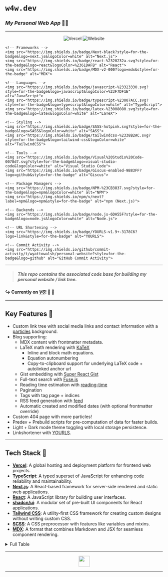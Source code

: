 # `w4w.dev`
### *My Personal Web App* 🤖✨

---
<!-- 
[![Vercel](https://img.shields.io/badge/hosted_on-Vercel-000?logo=vercel&style=for-the-badge)](https://vercel.com)
[![Website](https://img.shields.io/website?url=https%3A%2F%2Fw4w.dev&style=for-the-badge)](https://w4w.dev)

[![Next.js](https://img.shields.io/badge/Next-black?style=for-the-badge&logo=next.js&logoColor=white)](https://nextjs.org)
[![React](https://img.shields.io/badge/react-%2320232a.svg?style=for-the-badge&logo=react&logoColor=%2361DAFB)](https://reactjs.org)
[![MDX](https://img.shields.io/badge/MDX-v2-000?logo=mdx&style=for-the-badge)](https://mdxjs.com)

[![JavaScript](https://img.shields.io/badge/javascript-%23323330.svg?style=for-the-badge&logo=javascript&logoColor=%23F7DF1E)](https://developer.mozilla.org/en-US/docs/Web/JavaScript)
[![TypeScript](https://img.shields.io/badge/typescript-%23007ACC.svg?style=for-the-badge&logo=typescript&logoColor=white)](https://www.typescriptlang.org)
[![LaTeX](https://img.shields.io/badge/latex-%23008080.svg?style=for-the-badge&logo=latex&logoColor=white)](https://www.latex-project.org)

[![SASS](https://img.shields.io/badge/SASS-hotpink.svg?style=for-the-badge&logo=SASS&logoColor=white)](https://sass-lang.com)
[![TailwindCSS](https://img.shields.io/badge/tailwindcss-%2338B2AC.svg?style=for-the-badge&logo=tailwind-css&logoColor=white)](https://tailwindcss.com)

[![Visual Studio Code](https://img.shields.io/badge/Visual%20Studio%20Code-0078d7.svg?style=for-the-badge&logo=visual-studio-code&logoColor=white)](https://code.visualstudio.com)
[![Giscus](https://img.shields.io/badge/Giscus-enabled-9B83FF?logo=github&style=for-the-badge)](https://giscus.app)

[![NPM](https://img.shields.io/badge/NPM-%23CB3837.svg?style=for-the-badge&logo=npm&logoColor=white)](https://www.npmjs.com)
[![npm](https://img.shields.io/npm/v/next?label=npm&logo=npm&style=for-the-badge)](https://www.npmjs.com/package/next)

[![Node.js](https://img.shields.io/badge/node.js-6DA55F?style=for-the-badge&logo=node.js&logoColor=white)](https://nodejs.org)

[![YOURLS](https://img.shields.io/badge/YOURLS-v1.9+-3178C6?logo=link&style=for-the-badge)](https://yourls.org)

[![GitHub commit activity](https://img.shields.io/github/commit-activity/t/wyattowalsh/personal-website?style=for-the-badge&logo=github)](https://github.com/wyattowalsh/personal-website) -->


<p align="center">
    <!-- Deployment -->
    <img src="https://img.shields.io/badge/hosted_on-Vercel-000?logo=vercel&style=for-the-badge" alt="Vercel">
    <img src="https://img.shields.io/website?url=https%3A%2F%2Fw4w.dev&style=for-the-badge" alt="Website">

    <!-- Frameworks -->
    <img src="https://img.shields.io/badge/Next-black?style=for-the-badge&logo=next.js&logoColor=white" alt="Next.js">
    <img src="https://img.shields.io/badge/react-%2320232a.svg?style=for-the-badge&logo=react&logoColor=%2361DAFB" alt="React">
    <img src="https://img.shields.io/badge/MDX-v2-000?logo=mdx&style=for-the-badge" alt="MDX">

    <!-- Languages -->
    <img src="https://img.shields.io/badge/javascript-%23323330.svg?style=for-the-badge&logo=javascript&logoColor=%23F7DF1E" alt="JavaScript">
    <img src="https://img.shields.io/badge/typescript-%23007ACC.svg?style=for-the-badge&logo=typescript&logoColor=white" alt="TypeScript">
    <img src="https://img.shields.io/badge/latex-%23008080.svg?style=for-the-badge&logo=latex&logoColor=white" alt="LaTeX">
    
    <!-- Styling -->
    <img src="https://img.shields.io/badge/SASS-hotpink.svg?style=for-the-badge&logo=SASS&logoColor=white" alt="SASS">
    <img src="https://img.shields.io/badge/tailwindcss-%2338B2AC.svg?style=for-the-badge&logo=tailwind-css&logoColor=white" alt="TailwindCSS">
    
    <!-- Tools -->
    <img src="https://img.shields.io/badge/Visual%20Studio%20Code-0078d7.svg?style=for-the-badge&logo=visual-studio-code&logoColor=white" alt="Visual Studio Code">
    <img src="https://img.shields.io/badge/Giscus-enabled-9B83FF?logo=github&style=for-the-badge" alt="Giscus">
    
    <!-- Package Managers -->
    <img src="https://img.shields.io/badge/NPM-%23CB3837.svg?style=for-the-badge&logo=npm&logoColor=white" alt="NPM">
    <img src="https://img.shields.io/npm/v/next?label=npm&logo=npm&style=for-the-badge" alt="npm (Next.js)">
    
    <!-- Backends -->
    <img src="https://img.shields.io/badge/node.js-6DA55F?style=for-the-badge&logo=node.js&logoColor=white" alt="Node.js">
    
    <!-- URL Shortening -->
    <img src="https://img.shields.io/badge/YOURLS-v1.9+-3178C6?logo=link&style=for-the-badge" alt="YOURLS">
    
    <!-- Commit Activity -->
    <img src="https://img.shields.io/github/commit-activity/t/wyattowalsh/personal-website?style=for-the-badge&logo=github" alt="GitHub Commit Activity">
</p>


---

> ##### This repo contains the associated code base for building my personal website / link tree.

#### ↪ Currently on ***<u>V6</u>***! 💎 🚀

---

## Key Features 🔑

- Custom link tree with social media links and contact information with a [particles](https://particles.js.org/) background.
- Blog supporting:
  - MDX content with frontmatter metadata.
  - LaTeX math rendering with [KaTeX](https://katex.org/)
    - Inline and block math equations.
    - Equation autonumbering
    - Copy-to-clipboard support for underlying LaTeX code + autolinked anchor url
  - Gist embedding with [Super React Gist](https://github.com/GeorgeGkas/super-react-gist)
  - Full-text search with [Fuse.js](https://fusejs.io/)
  - Reading time estimation with [reading-time](https://github.com/ngryman/reading-time)
  - Pagination
  - Tags with tag page + indices
  - RSS feed generation with [feed](https://github.com/jpmonette/feed)
  - Automatic created and modified dates (with optional frontmatter override)
- Custom 404 page with more particles!
- Predev + Prebuild scripts for pre-computation of data for faster builds.
- Light + Dark mode theme toggling with local storage persistence.
- Linkshortener with [YOURLS](https://yourls.org/).

---

## Tech Stack 🥞

- **[Vercel](https://vercel.com/)**: A global hosting and deployment platform for frontend web projects.  
- **[TypeScript](https://www.typescriptlang.org/)**: A typed superset of JavaScript for enhancing code reliability and maintainability.  
- **[Next.js](https://nextjs.org/)**: A React-based framework for server-side rendered and static web applications.  
- **[React](https://react.dev/)**: A JavaScript library for building user interfaces.  
- **[shadcn/ui](https://ui.shadcn.com/)**: A modular set of pre-built UI components for React applications.  
- **[Tailwind CSS](https://tailwindcss.com/)**: A utility-first CSS framework for creating custom designs without writing custom CSS.  
- **[SCSS](https://sass-lang.com/)**: A CSS preprocessor with features like variables and mixins.  
- **[MDX](https://mdxjs.com/)**: A format that combines Markdown and JSX for seamless component rendering.  

<details>
<summary>Full Table</summary>

| Technology/Plugin                                      | Description                 | Summary Description | Links                                                                                   |
|--------------------------------------------------------|-----------------------------|----------------------|-----------------------------------------------------------------------------------------|
| [Vercel](https://vercel.com/)                          | App hosting                 | A platform for frontend developers, providing global hosting and deployment for web projects. | [Documentation](https://vercel.com/docs) |
| [TypeScript](https://www.typescriptlang.org/)          | Programming language        | A typed superset of JavaScript that compiles to plain JavaScript, enhancing code reliability and maintainability. | [Handbook](https://www.typescriptlang.org/docs/handbook/intro.html) |
| [Next.js](https://nextjs.org/)                         | App framework               | A React-based framework for building server-side rendered and static web applications. | [Learn Next.js](https://nextjs.org/learn) |
| [React](https://react.dev/)                            | UI library                  | A popular JavaScript library for building user interfaces. | [Getting Started](https://react.dev/learn) |
| [shadcn/ui](https://ui.shadcn.com/)                    | UI components               | A set of pre-built UI components for React applications, offering a modular approach to design. | [Components](https://ui.shadcn.com/components) |
| [Tailwind CSS](https://tailwindcss.com/)               | CSS framework               | A utility-first CSS framework for creating custom designs without writing custom CSS. | [Documentation](https://tailwindcss.com/docs) |
| [SCSS](https://sass-lang.com/)                         | CSS preprocessor            | A CSS preprocessor that adds features like variables, nested rules, and mixins to standard CSS. | [Guide](https://sass-lang.com/guide) |
| [MDX](https://mdxjs.com/)                              | Markdown for JSX            | A format for writing JSX and Markdown together, allowing seamless component rendering within Markdown files. | [Getting Started](https://mdxjs.com/getting-started/) |
| [Framer Motion](https://www.framer.com/motion/)        | Animations                  | A library for creating animations and interactions in React applications. | [API Reference](https://www.framer.com/motion/api/) |
| [React Scroll](https://github.com/fisshy/react-scroll) | Scrolling library           | React components for smooth scrolling within a page. | [GitHub Repository](https://github.com/fisshy/react-scroll) |
| **MDX Plugins**                                        |                             | Various plugins to enhance MDX functionality. |  |
| **[remark-gfm](https://github.com/remarkjs/remark-gfm)** | MDX Plugin                  | Adds GitHub Flavored Markdown support in MDX. | [GitHub Repository](https://github.com/remarkjs/remark-gfm) |
| **[remark-math](https://github.com/remarkjs/remark-math)** | MDX Plugin                  | Adds support for math notation in MDX content. | [GitHub Repository](https://github.com/remarkjs/remark-math) |
| **[remark-mdx-math-enhanced](https://github.com/remarkjs/remark-mdx-math-enhanced)** | MDX Plugin                  | Enhances math rendering capabilities in MDX. | [GitHub Repository](https://github.com/remarkjs/remark-mdx-math-enhanced) |
| **[remark-emoji](https://github.com/remarkjs/remark-emoji)** | MDX Plugin                  | Converts emoji shortcodes to Unicode emojis in MDX. | [GitHub Repository](https://github.com/remarkjs/remark-emoji) |
| **[remark-code-titles](https://github.com/remarkjs/remark-code-title)** | MDX Plugin                  | Adds custom titles to code blocks in MDX. | [GitHub Repository](https://github.com/remarkjs/remark-code-title) |
| **[remark-code-blocks](https://github.com/remarkjs/remark-code-blocks)** | MDX Plugin                  | Enhances code blocks with additional functionality. | [GitHub Repository](https://github.com/remarkjs/remark-code-blocks) |
| **[remark-code-frontmatter](https://github.com/remarkjs/remark-code-frontmatter)** | MDX Plugin                  | Adds frontmatter support within code blocks. | [GitHub Repository](https://github.com/remarkjs/remark-code-frontmatter) |
| **[remark-code-import](https://github.com/remarkjs/remark-code-import)** | MDX Plugin                  | Allows importing code snippets from external files. | [GitHub Repository](https://github.com/remarkjs/remark-code-import) |
| **[remark-code-screenshot](https://github.com/remarkjs/remark-code-screenshot)** | MDX Plugin                  | Captures screenshots of code blocks as images. | [GitHub Repository](https://github.com/remarkjs/remark-code-screenshot) |
| **[remark-codesandbox](https://github.com/remarkjs/remark-codesandbox)** | MDX Plugin                  | Integrates CodeSandbox embeds within MDX documents. | [GitHub Repository](https://github.com/remarkjs/remark-codesandbox) |
| **[remark-custom-header-id](https://github.com/remarkjs/remark-custom-header-id)** | MDX Plugin                  | Customizes header IDs for improved linkability. | [GitHub Repository](https://github.com/remarkjs/remark-custom-header-id) |
| **[remark-definition-list](https://github.com/remarkjs/remark-definition-list)** | MDX Plugin                  | Adds support for definition lists in MDX content. | [GitHub Repository](https://github.com/remarkjs/remark-definition-list) |
| **[remark-docx](https://github.com/remarkjs/remark-docx)** | MDX Plugin                  | Converts MDX content to DOCX format. | [GitHub Repository](https://github.com/remarkjs/remark-docx) |
| **[remark-embed-images](https://github.com/remarkjs/remark-embed-images)** | MDX Plugin                  | Embeds images directly into MDX files. | [GitHub Repository](https://github.com/remarkjs/remark-embed-images) |
| **[remark-extended-table](https://github.com/remarkjs/remark-extended-table)** | MDX Plugin                  | Adds support for extended table features in MDX. | [GitHub Repository](https://github.com/remarkjs/remark-extended-table) |
| **[remark-frontmatter](https://github.com/remarkjs/remark-frontmatter)** | MDX Plugin                  | Supports parsing and using frontmatter metadata. | [GitHub Repository](https://github.com/remarkjs/remark-frontmatter) |
| **[remark-github-blockquote-alert](https://github.com/jaywcjlove/remark-github-blockquote-alert)** | MDX Plugin                  | Styles blockquotes as alerts with GitHub-like design. | [GitHub Repository](https://github.com/jaywcjlove/remark-github-blockquote-alert) |
| **[remark-hint](https://github.com/remarkjs/remark-hint)** | MDX Plugin                  | Adds hint and tip boxes to MDX content. | [GitHub Repository](https://github.com/remarkjs/remark-hint) |
| **[remark-oembed](https://github.com/remarkjs/remark-oembed)** | MDX Plugin                  | Embeds external content like tweets and videos. | [GitHub Repository](https://github.com/remarkjs/remark-oembed) |
| **[remark-prism](https://github.com/remarkjs/remark-prism)** | MDX Plugin                  | Adds syntax highlighting using Prism.js. | [GitHub Repository](https://github.com/remarkjs/remark-prism) |
| **[remark-smartypants](https://github.com/remarkjs/remark-smartypants)** | MDX Plugin                  | Converts quotes and dashes to typographically correct symbols. | [GitHub Repository](https://github.com/remarkjs/remark-smartypants) |
| **[remark-sources](https://github.com/remarkjs/remark-sources)** | MDX Plugin                  | Lists sources and references in MDX content. | [GitHub Repository](https://github.com/remarkjs/remark-sources) |
| **[remark-mdx-frontmatter](https://github.com/remarkjs/remark-mdx-frontmatter)** | MDX Plugin                  | Adds MDX-specific frontmatter support. | [GitHub Repository](https://github.com/remarkjs/remark-mdx-frontmatter) |
| **[remark-toc](https://github.com/remarkjs/remark-toc)** | MDX Plugin                  | Generates a table of contents. | [GitHub Repository](https://github.com/remarkjs/remark-toc) |
| **[remark-validate-links](https://github.com/remarkjs/remark-validate-links)** | MDX Plugin                  | Validates links in MDX content. | [GitHub Repository](https://github.com/remarkjs/remark-validate-links) |
| **Rehype Plugins**                                      |                             | Various plugins to enhance HTML output. |  |
| **[rehype-slug](https://github.com/rehypejs/rehype-slug)** | MDX Plugin                  | Adds unique IDs to headings for linkability. | [GitHub Repository](https://github.com/rehypejs/rehype-slug) |
| **[rehype-autolink-headings](https://github.com/rehypejs/rehype-autolink-headings)** | MDX Plugin                  | Adds anchor links to headings. | [GitHub Repository](https://github.com/rehypejs/rehype-autolink-headings) |
| **[rehype-katex](https://github.com/rehypejs/rehype-katex)** | MDX Plugin                  | Renders math notation using KaTeX. | [GitHub Repository](https://github.com/rehypejs/rehype-katex) |
| **[rehype-prism](https://github.com/rehypejs/rehype-prism)** | MDX Plugin                  | Adds syntax highlighting using Prism.js. | [GitHub Repository](https://github.com/rehypejs/rehype-prism) |
| **[rehype-callouts](https://github.com/rehypejs/rehype-callouts)** | MDX Plugin                  | Adds callout boxes to content. | [GitHub Repository](https://github.com/rehypejs/rehype-callouts) |
| **[rehype-citation](https://github.com/rehypejs/rehype-citation)** | MDX Plugin                  | Enables citation formatting. | [GitHub Repository](https://github.com/rehypejs/rehype-citation) |
| **[rehype-color-chips](https://github.com/rehypejs/rehype-color-chips)** | MDX Plugin                  | Displays color chips for visualization. | [GitHub Repository](https://github.com/rehypejs/rehype-color-chips) |
| **[rehype-infer-reading-time-meta](https://github.com/rehypejs/rehype-infer-reading-time-meta)** | MDX Plugin                  | Infers reading time and adds metadata. | [GitHub Repository](https://github.com/rehypejs/rehype-infer-reading-time-meta) |
| **[rehype-prism-plus](https://github.com/rehypejs/rehype-prism-plus)** | MDX Plugin                  | Advanced code block syntax highlighting. | [GitHub Repository](https://github.com/rehypejs/rehype-prism-plus) |
| **[rehype-semantic-blockquotes](https://github.com/rehypejs/rehype-semantic-blockquotes)** | MDX Plugin                  | Styles blockquotes with semantic HTML. | [GitHub Repository](https://github.com/rehypejs/rehype-semantic-blockquotes) |
| **Other Tools and Libraries**                           |                             | Additional tools used in the project. |  |
| [Lucide React](https://lucide.dev/docs/lucide-react)   | Icon library                | A collection of customizable React icons. | [Documentation](https://lucide.dev/docs/lucide-react) |
| [Fuse.js](https://fusejs.io/)                          | Search library              | Lightweight fuzzy-search library. | [Documentation](https://fusejs.io/) |
| [Reading Time](https://github.com/ngryman/reading-time) | Reading time estimator      | Estimates reading time for text content. | [GitHub Repository](https://github.com/ngryman/reading-time) |
| [Gray Matter](https://github.com/jonschlinkert/gray-matter) | Frontmatter parser        | Parses frontmatter from markdown files. | [GitHub Repository](https://github.com/jonschlinkert/gray-matter) |
| [React Syntax Highlighter](https://github.com/react-syntax-highlighter/react-syntax-highlighter) | Syntax highlighting | Syntax highlighting component for React using highlight.js or Prism.js. | [GitHub Repository](https://github.com/react-syntax-highlighter/react-syntax-highlighter) |
| [React Icons](https://react-icons.github.io/react-icons/) | Icon library             | Include popular icons in React projects easily. | [Documentation](https://react-icons.github.io/react-icons/) |
| [React Katex](https://github.com/talyssonoc/react-katex) | Math rendering            | Display math equations in React using KaTeX. | [GitHub Repository](https://github.com/talyssonoc/react-katex) |
| [React Particles](https://github.com/matteobruni/tsparticles) | Particle animations     | Create particle animations in React. | [GitHub Repository](https://github.com/matteobruni/tsparticles) |
| [React Confetti](https://github.com/alampros/react-confetti) | Confetti animation     | Confetti animation for celebrations in React apps. | [GitHub Repository](https://github.com/alampros/react-confetti) |
| [React Share](https://github.com/nygardk/react-share)  | Social media sharing       | Social media share buttons and icons for React. | [GitHub Repository](https://github.com/nygardk/react-share) |
| [ESLint](https://eslint.org/)                          | Linting tool                | Identifies and reports on patterns in JavaScript. | [Documentation](https://eslint.org/docs/user-guide/getting-started) |
| [Prettier](https://prettier.io/)                       | Code formatter              | An opinionated code formatter. | [Documentation](https://prettier.io/docs/en/index.html) |
| [Zod](https://github.com/colinhacks/zod)               | TypeScript schema validation | TypeScript-first schema validation with static type inference. | [GitHub Repository](https://github.com/colinhacks/zod) |
| [Tippy.js](https://atomiks.github.io/tippyjs/)         | Tooltip library             | Highly customizable tooltip and popover library. | [Documentation](https://atomiks.github.io/tippyjs/) |
| [React Custom Scroll](https://github.com/rommguy/react-custom-scroll) | Custom scrollbars | React component for custom scrollbars. | [GitHub Repository](https://github.com/rommguy/react-custom-scroll) |
| [Super React Gist](https://github.com/Jahans3/super-react-gist) | GitHub Gists in React | Embed GitHub Gists in React applications. | [GitHub Repository](https://github.com/Jahans3/super-react-gist) |
| [Clsx](https://github.com/lukeed/clsx)                 | Utility                    | A tiny utility for constructing className strings conditionally. | [GitHub Repository](https://github.com/lukeed/clsx) |
| [Class Variance Authority](https://github.com/joe-bell/cva) | Utility                 | Manage complex className logic. | [GitHub Repository](https://github.com/joe-bell/cva) |
| [Usehooks-ts](https://usehooks-ts.com/)                | React hooks                 | A collection of React hooks ready to use. | [Documentation](https://usehooks-ts.com/) |
| [Sass Loader](https://webpack.js.org/loaders/sass-loader/) | Webpack loader          | Loads and compiles Sass/SCSS files. | [Documentation](https://webpack.js.org/loaders/sass-loader/) |
| [PostCSS](https://postcss.org/)                        | CSS tool                    | A tool for transforming CSS with JavaScript. | [Documentation](https://postcss.org/) |
| [Autoprefixer](https://github.com/postcss/autoprefixer) | CSS tool                 | Parse CSS and add vendor prefixes. | [GitHub Repository](https://github.com/postcss/autoprefixer) |
| [Tailwind Merge](https://github.com/dcastil/tailwind-merge) | Utility                | Merge Tailwind CSS classes without conflicts. | [GitHub Repository](https://github.com/dcastil/tailwind-merge) |
| [Tailwind CSS Animate](https://github.com/benface/tailwindcss-animate) | CSS plugin          | Adds animation utilities to Tailwind CSS. | [GitHub Repository](https://github.com/benface/tailwindcss-animate) |
| [TsParticles](https://github.com/matteobruni/tsparticles) | Particle animations   | Easily create highly customizable particle animations. | [GitHub Repository](https://github.com/matteobruni/tsparticles) |
| [Gray Matter](https://github.com/jonschlinkert/gray-matter) | Frontmatter parser   | Parse frontmatter from strings or files. | [GitHub Repository](https://github.com/jonschlinkert/gray-matter) |
| [Feed](https://github.com/node-feed) | RSS and Atom Feeds | A library for creating RSS and Atom feeds for web applications. | [GitHub Repository](https://github.com/node-feed) |

</details>

---

<div align='center'>
  <img height=35 src="https://github.com/user-attachments/assets/d14e9e05-b1a5-4b24-a8da-862453a01641"/>
</div>

---
